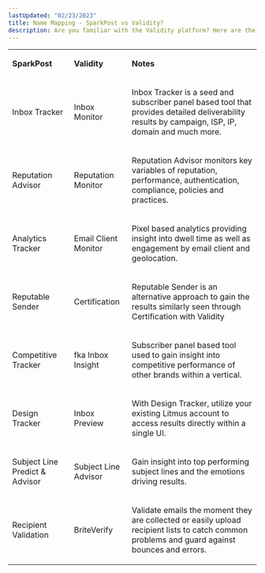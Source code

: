 ```yaml
---
lastUpdated: "02/23/2023"
title: Name Mapping - SparkPost vs Validity?
description: Are you familiar with the Validity platform? Here are the naming equivalents between platforms.
---
```


<table>
  <tbody>
    <tr>
      <td>
        <p class="no-margin"><b>SparkPost</b></p>
      </td>
      <td>
        <p class="no-margin"><b>Validity</b></p>
      </td>
      <td>
        <p class="no-margin"><b>Notes</b></p>
      </td>
    </tr>
    <tr>
      <td><p class="no-margin">Inbox Tracker</p></td>
      <td><p class="no-margin">Inbox Monitor</p></td>
      <td>
        <p class="no-margin">
          Inbox Tracker is a seed and subscriber panel based tool that provides
          detailed deliverability results by campaign, ISP, IP, domain and much
          more.
        </p>
      </td>
    </tr>
    <tr>
      <td><p class="no-margin">Reputation Advisor</p></td>
      <td><p class="no-margin">Reputation Monitor</p></td>
      <td>
        <p class="no-margin">
          Reputation Advisor monitors key variables of reputation, performance,
          authentication, compliance, policies and practices.
        </p>
      </td>
    </tr>
    <tr>
      <td><p class="no-margin">Analytics Tracker</p></td>
      <td><p class="no-margin">Email Client Monitor</p></td>
      <td>
        <p class="no-margin">
          Pixel based analytics providing insight into dwell time as well as
          engagement by email client and geolocation.
        </p>
      </td>
    </tr>
    <tr>
      <td><p class="no-margin">Reputable Sender</p></td>
      <td><p class="no-margin">Certification</p></td>
      <td>
        <p class="no-margin">
          Reputable Sender is an alternative approach to gain the results
          similarly seen through Certification with Validity
        </p>
      </td>
    </tr>
    <tr>
      <td><p class="no-margin">Competitive Tracker</p></td>
      <td><p class="no-margin">fka Inbox Insight</p></td>
      <td>
        <p class="no-margin">
          Subscriber panel based tool used to gain insight into competitive
          performance of other brands within a vertical.
        </p>
      </td>
    </tr>
    <tr>
      <td><p class="no-margin">Design Tracker</p></td>
      <td><p class="no-margin">Inbox Preview</p></td>
      <td>
        <p class="no-margin">
          With Design Tracker, utilize your existing Litmus account to access
          results directly within a single UI.
        </p>
      </td>
    </tr>
    <tr>
      <td><p class="no-margin">Subject Line Predict &amp; Advisor</p></td>
      <td><p class="no-margin">Subject Line Advisor</p></td>
      <td>
        <p class="no-margin">
          Gain insight into top performing subject lines and the emotions
          driving results.
        </p>
      </td>
    </tr>
    <tr>
      <td><p class="no-margin">Recipient Validation</p></td>
      <td><p class="no-margin">BriteVerify</p></td>
      <td>
        <p class="no-margin">
          Validate emails the moment they are collected or easily upload
          recipient lists to catch common problems and guard against bounces and
          errors.
        </p>
      </td>
    </tr>
  </tbody>
</table>
